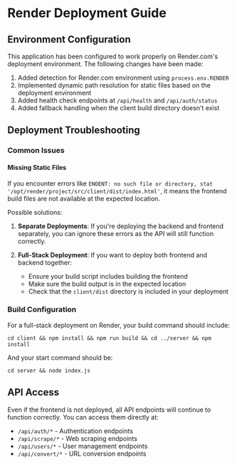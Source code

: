 # Render Deployment Guide

## Environment Configuration

This application has been configured to work properly on Render.com's deployment environment. The following changes have been made:

1. Added detection for Render.com environment using `process.env.RENDER`
2. Implemented dynamic path resolution for static files based on the deployment environment
3. Added health check endpoints at `/api/health` and `/api/auth/status`
4. Added fallback handling when the client build directory doesn't exist

## Deployment Troubleshooting

### Common Issues

#### Missing Static Files

If you encounter errors like `ENOENT: no such file or directory, stat '/opt/render/project/src/client/dist/index.html'`, it means the frontend build files are not available at the expected location.

Possible solutions:

1. **Separate Deployments**: If you're deploying the backend and frontend separately, you can ignore these errors as the API will still function correctly.

2. **Full-Stack Deployment**: If you want to deploy both frontend and backend together:
   - Ensure your build script includes building the frontend
   - Make sure the build output is in the expected location
   - Check that the `client/dist` directory is included in your deployment

### Build Configuration

For a full-stack deployment on Render, your build command should include:

```
cd client && npm install && npm run build && cd ../server && npm install
```

And your start command should be:

```
cd server && node index.js
```

## API Access

Even if the frontend is not deployed, all API endpoints will continue to function correctly. You can access them directly at:

- `/api/auth/*` - Authentication endpoints
- `/api/scrape/*` - Web scraping endpoints
- `/api/users/*` - User management endpoints
- `/api/convert/*` - URL conversion endpoints